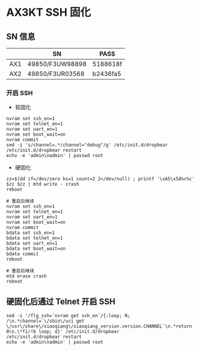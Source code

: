 # AX3KT SSH 固化

## SN 信息

|     | SN              | PASS     |
| --- | --------------- | -------- |
| AX1 | 49850/F3UW98898 | 5188618f |
| AX2 | 49850/F3UR03568 | b2436fa5 |

### 开启 SSH

- 软固化

```shell
nvram set ssh_en=1
nvram set telnet_en=1
nvram set uart_en=1
nvram set boot_wait=on
nvram commit
sed -i 's/channel=.*/channel="debug"/g' /etc/init.d/dropbear
/etc/init.d/dropbear restart
echo -e 'admin\nadmin' | passwd root
```

- 硬固化

```shell
zz=$(dd if=/dev/zero bs=1 count=2 2>/dev/null) ; printf '\xA5\x5A%c%c' $zz $zz | mtd write - crash
reboot

# 重启后继续
nvram set ssh_en=1
nvram set telnet_en=1
nvram set uart_en=1
nvram set boot_wait=on
nvram commit
bdata set ssh_en=1
bdata set telnet_en=1
bdata set uart_en=1
bdata set boot_wait=on
bdata commit
reboot

# 重启后继续
mtd erase crash
reboot
```

## 硬固化后通过 Telnet 开启 SSH

```shell
sed -i '/flg_ssh=`nvram get ssh_en`/{:loop; N; /\n.*channel=`\/sbin\/uci get \/usr\/share\/xiaoqiang\/xiaoqiang_version.version.CHANNEL`\n.*return 0\n.\*fi/!b loop; d}' /etc/init.d/dropbear
/etc/init.d/dropbear restart
echo -e 'admin\nadmin' | passwd root
```
